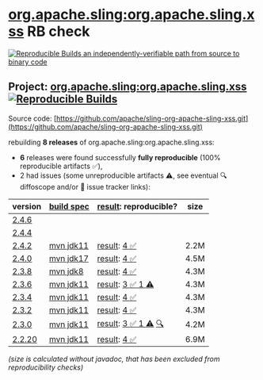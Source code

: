 [org.apache.sling:org.apache.sling.xss](https://central.sonatype.com/artifact/org.apache.sling/org.apache.sling.xss/versions) RB check
=======

[![Reproducible Builds](https://reproducible-builds.org/images/logos/rb.svg) an independently-verifiable path from source to binary code](https://reproducible-builds.org/)

## Project: [org.apache.sling:org.apache.sling.xss](https://central.sonatype.com/artifact/org.apache.sling/org.apache.sling.xss/versions) [![Reproducible Builds](https://img.shields.io/endpoint?url=https://raw.githubusercontent.com/jvm-repo-rebuild/reproducible-central/master/content/org/apache/sling/org.apache.sling.xss/badge.json)](https://github.com/jvm-repo-rebuild/reproducible-central/blob/master/content/org/apache/sling/org.apache.sling.xss/README.md)

Source code: [https://github.com/apache/sling-org-apache-sling-xss.git](https://github.com/apache/sling-org-apache-sling-xss.git)

rebuilding **8 releases** of org.apache.sling:org.apache.sling.xss:
- **6** releases were found successfully **fully reproducible** (100% reproducible artifacts :white_check_mark:),
- 2 had issues (some unreproducible artifacts :warning:, see eventual :mag: diffoscope and/or :memo: issue tracker links):

| version | [build spec](/BUILDSPEC.md) | [result](https://reproducible-builds.org/docs/jvm/): reproducible? | size |
| -- | --------- | ------ | -- |
| [2.4.6](https://central.sonatype.com/artifact/org.apache.sling/org.apache.sling.xss/2.4.6/pom) | | | |
| [2.4.4](https://central.sonatype.com/artifact/org.apache.sling/org.apache.sling.xss/2.4.4/pom) | | | |
| [2.4.2](https://central.sonatype.com/artifact/org.apache.sling/org.apache.sling.xss/2.4.2/pom) | [mvn jdk11](org.apache.sling.xss-2.4.2.buildspec) | [result](org.apache.sling.xss-2.4.2.buildinfo): [4 :white_check_mark: ](org.apache.sling.xss-2.4.2.buildcompare) | 2.2M |
| [2.4.0](https://central.sonatype.com/artifact/org.apache.sling/org.apache.sling.xss/2.4.0/pom) | [mvn jdk17](org.apache.sling.xss-2.4.0.buildspec) | [result](org.apache.sling.xss-2.4.0.buildinfo): [4 :white_check_mark: ](org.apache.sling.xss-2.4.0.buildcompare) | 4.5M |
| [2.3.8](https://central.sonatype.com/artifact/org.apache.sling/org.apache.sling.xss/2.3.8/pom) | [mvn jdk8](org.apache.sling.xss-2.3.8.buildspec) | [result](org.apache.sling.xss-2.3.8.buildinfo): [4 :white_check_mark: ](org.apache.sling.xss-2.3.8.buildcompare) | 4.3M |
| [2.3.6](https://central.sonatype.com/artifact/org.apache.sling/org.apache.sling.xss/2.3.6/pom) | [mvn jdk11](org.apache.sling.xss-2.3.6.buildspec) | [result](org.apache.sling.xss-2.3.6.buildinfo): [3 :white_check_mark:  1 :warning:](org.apache.sling.xss-2.3.6.buildcompare) | 4.3M |
| [2.3.4](https://central.sonatype.com/artifact/org.apache.sling/org.apache.sling.xss/2.3.4/pom) | [mvn jdk11](org.apache.sling.xss-2.3.4.buildspec) | [result](org.apache.sling.xss-2.3.4.buildinfo): [4 :white_check_mark: ](org.apache.sling.xss-2.3.4.buildcompare) | 4.3M |
| [2.3.2](https://central.sonatype.com/artifact/org.apache.sling/org.apache.sling.xss/2.3.2/pom) | [mvn jdk11](org.apache.sling.xss-2.3.2.buildspec) | [result](org.apache.sling.xss-2.3.2.buildinfo): [4 :white_check_mark: ](org.apache.sling.xss-2.3.2.buildcompare) | 4.3M |
| [2.3.0](https://central.sonatype.com/artifact/org.apache.sling/org.apache.sling.xss/2.3.0/pom) | [mvn jdk11](org.apache.sling.xss-2.3.0.buildspec) | [result](org.apache.sling.xss-2.3.0.buildinfo): [3 :white_check_mark:  1 :warning:](org.apache.sling.xss-2.3.0.buildcompare) [:mag:](org.apache.sling.xss-2.3.0.diffoscope) | 4.2M |
| [2.2.20](https://central.sonatype.com/artifact/org.apache.sling/org.apache.sling.xss/2.2.20/pom) | [mvn jdk11](org.apache.sling.xss-2.2.20.buildspec) | [result](org.apache.sling.xss-2.2.20.buildinfo): [4 :white_check_mark: ](org.apache.sling.xss-2.2.20.buildcompare) | 6.9M |

<i>(size is calculated without javadoc, that has been excluded from reproducibility checks)</i>
